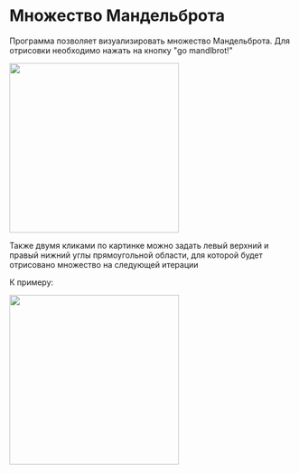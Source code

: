 # Множество Мандельброта

Программа позволяет визуализировать множество Мандельброта. Для отрисовки необходимо нажать на кнопку "go mandlbrot!"

<img src="https://i.imgur.com/HSo67sg.png" width="300">

Также двумя кликами по картинке можно задать левый верхний и правый нижний углы прямоугольной области, для которой будет отрисовано множество на следующей итерации

К примеру:

<img src="https://i.imgur.com/wkqDTei.png" width="300">
